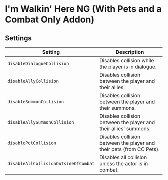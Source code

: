 # I'm Walkin' Here NG (With Pets and a Combat Only Addon)

## Settings
Setting | Description
--- | ---
`disableDialogueCollision` | Disables collision while the player is in dialogue.
`disableAllyCollision` | Disables collision between the player and their allies.
`disableSummonCollision` | Disables collision between the player and their summons.
`disableAllySummonCollision` | Disables collision between the player and their allies' summons.
`disablePetCollision` | Disables collision between the player and their pets (from CC Pets).
`disableAllCollisionOutsideOfCombat` | Disables all collision unless the actor is in combat.
